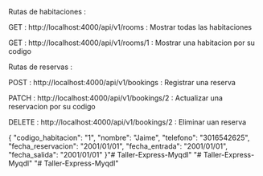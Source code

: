 
Rutas de habitaciones :

GET : http://localhost:4000/api/v1/rooms : Mostrar todas las habitaciones

GET : http://localhost:4000/api/v1/rooms/1 : Mostrar una habitacion por su codigo


Rutas de reservas :

POST : http://localhost:4000/api/v1/bookings : Registrar una reserva

PATCH : http://localhost:4000/api/v1/bookings/2 : Actualizar una reservacion por su codigo

DELETE : http://localhost:4000/api/v1/bookings/2 : Eliminar uan reserva


{
    "codigo_habitacion": "1",
    "nombre": "Jaime",
    "telefono": "3016542625",
    "fecha_reservacion": "2001/01/01",
    "fecha_entrada": "2001/01/01",
    "fecha_salida": "2001/01/01"
}"# Taller-Express-Myqdl" 
"# Taller-Express-Myqdl" 
"# Taller-Express-Myqdl" 
